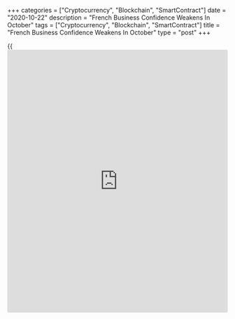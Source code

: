 +++
categories = ["Cryptocurrency", "Blockchain", "SmartContract"]
date = "2020-10-22"
description = "French Business Confidence Weakens In October"
tags = ["Cryptocurrency", "Blockchain", "SmartContract"]
title = "French Business Confidence Weakens In October"
type = "post"
+++

{{<iframe id="large-banner" src="https://www.bounty.group/#slide=24.0" width="100%" height="600" scrolling="no" style="border: 0px solid rgb(216, 221, 230); border-radius: 3px;">}}

French [business][1] confidence weakened in October, monthly survey data
from the statistical office Insee showed on Thursday.

The manufacturing confidence index fell unexpectedly to 93 in October
from September's revised score of 94. The expected reading was 96.0.

The indicator had been steadily recovering since May 2020 from its
[historical](https://www.fintechee.com/services/historical-data-for-forex/) fall caused by the [health][2] crisis. Nonetheless, the score
has remained well below its long-term level of 100.

The balance of opinion on personal production expectations worsened
again in October. The corresponding index slid to 4 from 10 a month ago.
Likewise, the indicator for general production expectations weakened to
-12 from -3.

The survey showed that managers' assessment on overall and foreign
order-books worsened a little with the indices easing to -36 and -45,
respectively. These two balances of opinion were markedly below their
pre-crisis level.

Only the assessment of production over the last three months has
positively contributed to the business climate. In October, the index
advanced to 15, the highest since August 2018, from 7 in September.

Overall business confidence weakened in October driven by services and
manufacturing. The business sentiment index came in at 90, down from 92
in September.

Elsewhere, a quarterly survey from Insee showed that both total and
foreign demand over the last three months sharply picked up signaling
that activity restarted after the lockdown.

However, demand prospects, both overall and abroad, have fallen back
after a rebound in July.

Data showed that production capacity utilization rate in industry has
continued to pick up. The indicator gained 3 points to 78 percent in
October.

For comments and feedback [contact](https://www.playgroundfx.com/contact/): editorial@rtt[news](https://www.letsplayfx.com/blog/forex-news-website/).com

[Economic News][3]

 **What parts of the world are seeing the best (and worst) economic
performances lately? Click[here][4] to check out our [Econ Scorecard][4]
and find out! See up-to-the-moment [ranking](https://www.playgroundfx.com/blog/crypto-exchange-ranking/)s for the best and worst
performers in [GDP][5], [unemployment rate][6], [inflation][7] and much
more.**

   1. www.rtt[news](https://www.letsplayfx.com/blog/forex-news-website/).com/Content/Business.aspx
   2. www.rtt[news](https://www.letsplayfx.com/blog/forex-news-website/).com/Content/Health.aspx
   3. www.rtt[news](https://www.letsplayfx.com/blog/forex-news-website/).com/Content/EconomicNews.aspx
   4. www.rtt[news](https://www.letsplayfx.com/blog/forex-news-website/).com/economic-scorecard/world-rank/unemployment-rate/highest-performance.aspx
   5. www.rtt[news](https://www.letsplayfx.com/blog/forex-news-website/).com/economic-scorecard/world-rank/GDP/highest-performance.aspx
   6. www.rtt[news](https://www.letsplayfx.com/blog/forex-news-website/).com/economic-scorecard/world-rank/unemployment-rate/lowest-performance.aspx
   7. www.rtt[news](https://www.letsplayfx.com/blog/forex-news-website/).com/economic-scorecard/world-rank/CPI/highest-performance.aspx